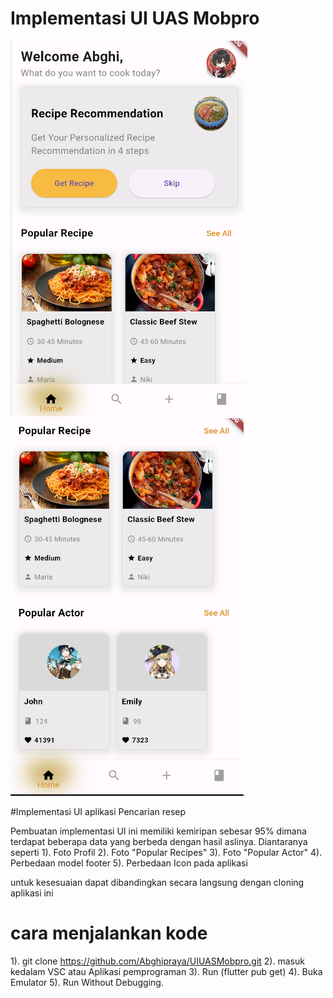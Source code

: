 # Implementasi UI UAS Mobpro
![A POS application](src/main/done1.png)
![A POS application](src/main/done2.png)

#Implementasi UI aplikasi Pencarian resep

Pembuatan implementasi UI ini memiliki kemiripan sebesar 95% dimana terdapat beberapa data yang berbeda dengan hasil aslinya. Diantaranya seperti
1). Foto Profil
2). Foto "Popular Recipes"
3). Foto "Popular Actor" 
4). Perbedaan model footer
5). Perbedaan Icon pada aplikasi

untuk kesesuaian dapat dibandingkan secara langsung dengan cloning aplikasi ini

# cara menjalankan kode
1). git clone <https://github.com/Abghipraya/UIUASMobpro.git>
2). masuk kedalam VSC atau Aplikasi pemprograman
3). Run (flutter pub get)
4). Buka Emulator
5). Run Without Debugging.
